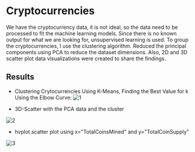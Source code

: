 # Cryptocurrencies

We have the cryptocurrency data, it is not ideal, so the data need to be processed to fit the machine learning models. Since there is no known output for what we are looking for, unsupervised learning is used. To group the cryptocurrencies, I use the clustering algorithm. Reduced the principal components using PCA to reduce the dataset dimensions. Also, 2D and 3D scatter plot data visualizations were created to share the findings.


## Results

- Clustering Crytocurrencies Using K-Means, Finding the Best Value for k Using the Elbow Curve:
![1](https://user-images.githubusercontent.com/38533045/141231190-b79e4982-d7c9-4acf-b466-4ff333992314.png)



- 3D-Scatter with the PCA data and the cluster

![2](https://user-images.githubusercontent.com/38533045/141230904-5863b827-4938-449d-9ac1-7371caede251.png)




- hvplot.scatter plot using x="TotalCoinsMined" and y="TotalCoinSupply"

![3](https://user-images.githubusercontent.com/38533045/141231057-ad9e6d7a-6124-471c-8e52-662916083f6d.png)

